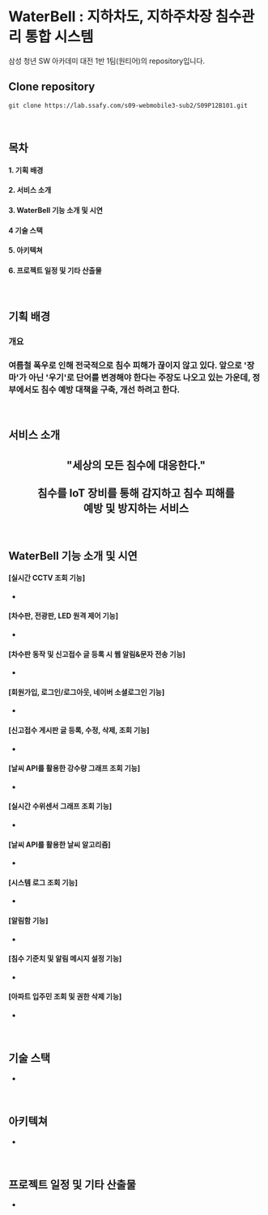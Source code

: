 # WaterBell : 지하차도, 지하주차장 침수관리 통합 시스템

삼성 청년 SW 아카데미 대전 1반 1팀(원티어)의 repository입니다.

## Clone repository
  
```
git clone https://lab.ssafy.com/s09-webmobile3-sub2/S09P12B101.git
```
<br>

## 목차
#### 1. 기획 배경
#### 2. 서비스 소개
#### 3. WaterBell 기능 소개 및 시연
#### 4 기술 스택
#### 5. 아키텍쳐
#### 6. 프로젝트 일정 및 기타 산출물

<br>

## 기획 배경
### 개요
<h3> 여름철 폭우로 인해 전국적으로 침수 피해가 끊이지 않고 있다. 앞으로 '장마'가 아닌 '우기'로 단어를 변경해야 한다는 주장도 나오고 있는 가운데, 정부에서도 침수 예방 대책을 구축, 개선 하려고 한다. </h3>

<br>


## 서비스 소개
<div align=center> 
<h2> "세상의 모든 침수에 대응한다." <br><br>침수를 IoT 장비를 통해 감지하고 침수 피해를 <br>예방 및 방지하는 서비스</h2>

</div>

<br>

## WaterBell 기능 소개 및 시연

#### [실시간 CCTV 조회 기능]
- 

#### [차수판, 전광판, LED 원격 제어 기능]
- 

#### [차수판 동작 및 신고접수 글 등록 시 웹 알림&문자 전송 기능]
- 

#### [회원가입, 로그인/로그아웃, 네이버 소셜로그인 기능]
- 

#### [신고접수 게시판 글 등록, 수정, 삭제, 조회 기능]
- 

#### [날씨 API를 활용한 강수량 그래프 조회 기능]
- 

#### [실시간 수위센서 그래프 조회 기능]
- 

#### [날씨 API를 활용한 날씨 알고리즘]
- 

#### [시스템 로그 조회 기능]
- 
#### [알림함 기능]
- 

#### [침수 기준치 및 알림 메시지 설정 기능]
- 

#### [아파트 입주민 조회 및 권한 삭제 기능]
- 

<br>


## 기술 스택
-

<br>

## 아키텍쳐
- 

<br>

## 프로젝트 일정 및 기타 산출물
- 



